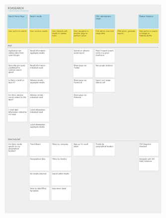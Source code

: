 ![](https://github.com/SRA-18F-GSA-Agile-Services/checkFDA/blob/dev/project_resources/User_Centered_Design_Process/Solutioning/Solutioning_Artifacts/Story_Map.jpg)

